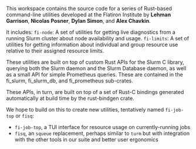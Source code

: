 This workspace contains the source code for a series of Rust-based command-line utilities developed at the Flatiron Institute by **Lehman Garrison**, **Nicolas Posner**, **Dylan Simon**, and **Alex Chavkin**. 

It includes:
`fi-node`: A set of utilities for getting live diagnostics from a running Slurm cluster about node availability and usage.
`fi-limits`: A set of utilities for getting information about individual and group resource use relative to their assigned resource limits.

These utilities are built on top of custom Rust APIs for the Slurm C library, querying both the Slurm daemon and the Slurm Database daemon, as well as a small API for simple Prometheus queries. These are contained in the fi_slurm, fi_slurm_db, and fi_prometheus sub-crates.

These APIs, in turn, are built on top of a set of Rust-C bindings generated automatically at build time by the rust-bindgen crate.

We hope to build on this to create new utilities, tentatively named `fi-job-top` or `fisq`:
- `fi-job-top`, a TUI interface for resource usage on currently-running jobs
- `fisq`, an `squeue` replacement, perhaps similar to `turm` but with integration with the other tools in our suite and better user ergonomics

